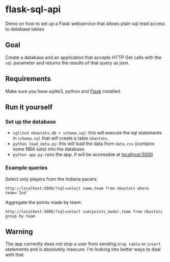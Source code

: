 flask-sql-api
=============

Demo on how to set up a Flask webservice that allows plain sql read access to database tables

## Goal

Create a database and an application that accepts HTTP Get calls with the `sql` parameter and returns the results of that query as json.

## Requirements

Make sure you have sqlite3, python and [Flask](http://flask.pocoo.org/docs/0.10/) installed.

## Run it yourself

### Set up the database

- `sqlite3 nbastats.db < schema.sql`: this will execute the sql statements in `schema.sql` that will create a table `nbastats`.
- `python load_data.py`: this will load the data from `data.csv` (contains some NBA sats) into the database.
- `python app.py`: runs the app. It will be accessible at [localhost:5000](http://localhost:5000/)

### Example queries

Select only players from the Indiana pacers:

```
http://localhost:5000/?sql=select name,team from nbastats where team='Ind'
```

Aggregate the points made by team:

```
http://localhost:5000/?sql=select sum(points_made),team from nbastats group by team
```

## Warning

The app currently does not stop a user from sending `drop table` or `insert` statements and is absolutely insecure. I'm looking into better ways to deal with that.
